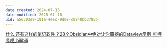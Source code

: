 ```yaml
---
date created: 2024-07-15
date modified: 2025-07-10
uid: a56303e9-181a-4eec-9d08-c0840bb3785b
---
```


[什么,还有这样的笔记软件？28个Obsidian中绝对让你震撼的Dataview示例_哔哩哔哩_bilibili](https://www.bilibili.com/video/BV1kG411K7fq/?spm_id_from=333.337.search-card.all.click&vd_source=c16ee9cfb2023d2af8428dbfe604b72f)
